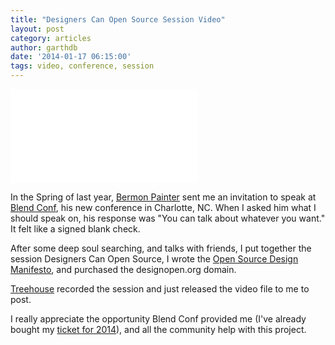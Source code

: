 ```yaml
---
title: "Designers Can Open Source Session Video"
layout: post
category: articles
author: garthdb
date: '2014-01-17 06:15:00'
tags: video, conference, session
---
```


<div class="videoContainer"><iframe src="//www.youtube.com/embed/djf8sLjtbzU" frameborder="0" allowfullscreen></iframe></div>

In the Spring of last year, [Bermon Painter](http://www.twitter.com/bermonpainter) sent me an invitation to speak at [Blend Conf](http://www.blendconf.com), his new conference in Charlotte, NC.  When I asked him what I should speak on, his response was "You can talk about whatever you want." It felt like a signed blank check.

After some deep soul searching, and talks with friends, I put together the session Designers Can Open Source, I wrote the [Open Source Design Manifesto](/articles/the-open-source-design-manifesto/), and purchased the designopen.org domain.

[Treehouse](http://teamtreehouse.com/library/blend-conference-2013) recorded the session and just released the video file to me to post.

I really appreciate the opportunity Blend Conf provided me (I've already bought my [ticket for 2014](https://tito.io/blendconf/blendconf2014)), and all the community help with this project.
